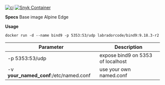 [![ci](https://github.com/labradorcode/bind9-docker/actions/workflows/docker-image.yml/badge.svg?branch=main)](https://github.com/labradorcode/bind9-docker/actions/workflows/docker-image.yml)
[![Snyk Container](https://github.com/labradorcode/bind9-docker/actions/workflows/snyk-container.yml/badge.svg?branch=main)](https://github.com/labradorcode/bind9-docker/actions/workflows/snyk-container.yml)

**Specs**
Base image Alpine Edge


**Usage**

`docker run -d --name bind9 -p 5353:53/udp labradorcode/bind9:9.18.3-r2`

| Parameter | Description |
| --------- | ----------- |
| -p 5353:53/udp | expose bind9 on 5353 of localhost |
| -v __your_named_conf__:/etc/named.conf | use your own named.conf |
